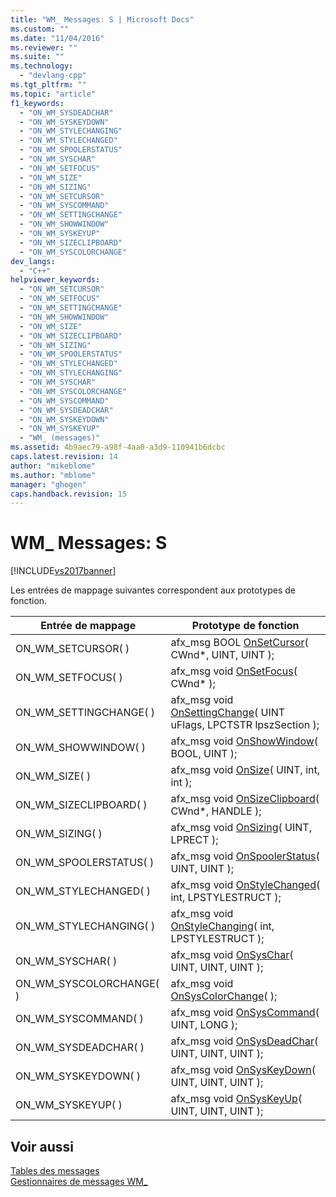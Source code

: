 ```yaml
---
title: "WM_ Messages: S | Microsoft Docs"
ms.custom: ""
ms.date: "11/04/2016"
ms.reviewer: ""
ms.suite: ""
ms.technology: 
  - "devlang-cpp"
ms.tgt_pltfrm: ""
ms.topic: "article"
f1_keywords: 
  - "ON_WM_SYSDEADCHAR"
  - "ON_WM_SYSKEYDOWN"
  - "ON_WM_STYLECHANGING"
  - "ON_WM_STYLECHANGED"
  - "ON_WM_SPOOLERSTATUS"
  - "ON_WM_SYSCHAR"
  - "ON_WM_SETFOCUS"
  - "ON_WM_SIZE"
  - "ON_WM_SIZING"
  - "ON_WM_SETCURSOR"
  - "ON_WM_SYSCOMMAND"
  - "ON_WM_SETTINGCHANGE"
  - "ON_WM_SHOWWINDOW"
  - "ON_WM_SYSKEYUP"
  - "ON_WM_SIZECLIPBOARD"
  - "ON_WM_SYSCOLORCHANGE"
dev_langs: 
  - "C++"
helpviewer_keywords: 
  - "ON_WM_SETCURSOR"
  - "ON_WM_SETFOCUS"
  - "ON_WM_SETTINGCHANGE"
  - "ON_WM_SHOWWINDOW"
  - "ON_WM_SIZE"
  - "ON_WM_SIZECLIPBOARD"
  - "ON_WM_SIZING"
  - "ON_WM_SPOOLERSTATUS"
  - "ON_WM_STYLECHANGED"
  - "ON_WM_STYLECHANGING"
  - "ON_WM_SYSCHAR"
  - "ON_WM_SYSCOLORCHANGE"
  - "ON_WM_SYSCOMMAND"
  - "ON_WM_SYSDEADCHAR"
  - "ON_WM_SYSKEYDOWN"
  - "ON_WM_SYSKEYUP"
  - "WM_ (messages)"
ms.assetid: 4b9aec79-a98f-4aa0-a3d9-110941b6dcbc
caps.latest.revision: 14
author: "mikeblome"
ms.author: "mblome"
manager: "ghogen"
caps.handback.revision: 15
---
```

# WM_ Messages: S
[!INCLUDE[vs2017banner](../../assembler/inline/includes/vs2017banner.md)]

Les entrées de mappage suivantes correspondent aux prototypes de fonction.  
  
|Entrée de mappage|Prototype de fonction|  
|-----------------------|---------------------------|  
|ON\_WM\_SETCURSOR\( \)|afx\_msg BOOL [OnSetCursor](../Topic/CWnd::OnSetCursor.md)\( CWnd\*, UINT, UINT \);|  
|ON\_WM\_SETFOCUS\( \)|afx\_msg void [OnSetFocus](../Topic/CWnd::OnSetFocus.md)\( CWnd\* \);|  
|ON\_WM\_SETTINGCHANGE\( \)|afx\_msg void [OnSettingChange](../Topic/CWnd::OnSettingChange.md)\( UINT uFlags, LPCTSTR lpszSection \);|  
|ON\_WM\_SHOWWINDOW\( \)|afx\_msg void [OnShowWindow](../Topic/CWnd::OnShowWindow.md)\( BOOL, UINT \);|  
|ON\_WM\_SIZE\( \)|afx\_msg void [OnSize](../Topic/CWnd::OnSize.md)\( UINT, int, int \);|  
|ON\_WM\_SIZECLIPBOARD\( \)|afx\_msg void [OnSizeClipboard](../Topic/CWnd::OnSizeClipboard.md)\( CWnd\*, HANDLE \);|  
|ON\_WM\_SIZING\( \)|afx\_msg void [OnSizing](../Topic/CWnd::OnSizing.md)\( UINT, LPRECT \);|  
|ON\_WM\_SPOOLERSTATUS\( \)|afx\_msg void [OnSpoolerStatus](../Topic/CWnd::OnSpoolerStatus.md)\( UINT, UINT \);|  
|ON\_WM\_STYLECHANGED\( \)|afx\_msg void [OnStyleChanged](../Topic/CWnd::OnStyleChanged.md)\( int, LPSTYLESTRUCT \);|  
|ON\_WM\_STYLECHANGING\( \)|afx\_msg void [OnStyleChanging](../Topic/CWnd::OnStyleChanging.md)\( int, LPSTYLESTRUCT \);|  
|ON\_WM\_SYSCHAR\( \)|afx\_msg void [OnSysChar](../Topic/CWnd::OnSysChar.md)\( UINT, UINT, UINT \);|  
|ON\_WM\_SYSCOLORCHANGE\( \)|afx\_msg void [OnSysColorChange](../Topic/CWnd::OnSysColorChange.md)\( \);|  
|ON\_WM\_SYSCOMMAND\( \)|afx\_msg void [OnSysCommand](../Topic/CWnd::OnSysCommand.md)\( UINT, LONG \);|  
|ON\_WM\_SYSDEADCHAR\( \)|afx\_msg void [OnSysDeadChar](../Topic/CWnd::OnSysDeadChar.md)\( UINT, UINT, UINT \);|  
|ON\_WM\_SYSKEYDOWN\( \)|afx\_msg void [OnSysKeyDown](../Topic/CWnd::OnSysKeyDown.md)\( UINT, UINT, UINT \);|  
|ON\_WM\_SYSKEYUP\( \)|afx\_msg void [OnSysKeyUp](../Topic/CWnd::OnSysKeyUp.md)\( UINT, UINT, UINT \);|  
  
## Voir aussi  
 [Tables des messages](../../mfc/reference/message-maps-mfc.md)   
 [Gestionnaires de messages WM\_](../../mfc/reference/handlers-for-wm-messages.md)
